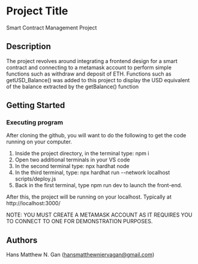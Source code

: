 # Project Title

Smart Contract Management Project

## Description

The project revolves around integrating a frontend design for a smart contract and connecting to a metamask account to perform simple functions such as withdraw and deposit of ETH. Functions such as getUSD_Balance() was added to this project to display the USD equivalent of the balance extracted by the getBalance() function

## Getting Started

### Executing program

After cloning the github, you will want to do the following to get the code running on your computer.

1. Inside the project directory, in the terminal type: npm i
2. Open two additional terminals in your VS code
3. In the second terminal type: npx hardhat node
4. In the third terminal, type: npx hardhat run --network localhost scripts/deploy.js
5. Back in the first terminal, type npm run dev to launch the front-end.

After this, the project will be running on your localhost. 
Typically at http://localhost:3000/

NOTE:
YOU MUST CREATE A METAMASK ACCOUNT AS IT REQUIRES YOU TO CONNECT TO ONE FOR DEMONSTRATION PURPOSES.

## Authors
Hans Matthew N. Gan (hansmatthewniervagan@gmail.com)
